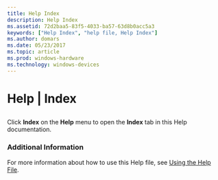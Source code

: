 ```yaml
---
title: Help Index
description: Help Index
ms.assetid: 72d2baa5-83f5-4033-ba57-63d8b0acc5a3
keywords: ["Help Index", "help file, Help Index"]
ms.author: domars
ms.date: 05/23/2017
ms.topic: article
ms.prod: windows-hardware
ms.technology: windows-devices
---
```


# Help | Index


## <span id="ddk_help_index_dbg"></span><span id="DDK_HELP_INDEX_DBG"></span>


Click **Index** on the **Help** menu to open the **Index** tab in this Help documentation.

### <span id="additional_information"></span><span id="ADDITIONAL_INFORMATION"></span>Additional Information

For more information about how to use this Help file, see [Using the Help File](using-the-help-documentation.md).

 

 





